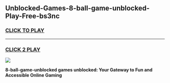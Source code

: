
## Unblocked-Games-8-ball-game-unblocked-Play-Free-bs3nc
<h3>
<a href="https://premium76.site?title=8-ball-game-unblocked&ref=18A">CLICK TO PLAY</a></h3>
<hr>

<h3>
<a href="https://premium76.site?title=8-ball-game-unblocked&ref=18A">CLICK 2 PLAY</a>
  
</h3>

<a href="https://premium76.site?title=8-ball-game-unblocked&ref=18A"><img src="https://clearcache.store/games.png"></a>


**8-ball-game-unblocked games unblocked: Your Gateway to Fun and Accessible Online Gaming**
